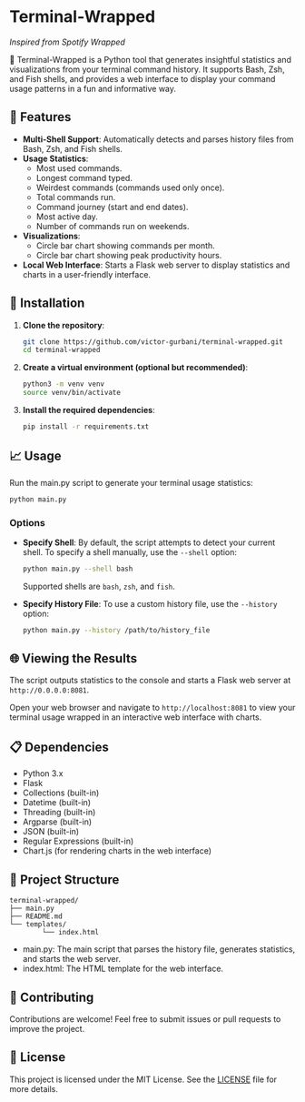 # Terminal-Wrapped

*Inspired from Spotify Wrapped*

🚀 Terminal-Wrapped is a Python tool that generates insightful statistics and visualizations from your terminal command history. It supports Bash, Zsh, and Fish shells, and provides a web interface to display your command usage patterns in a fun and informative way.

## 🌟 Features

- **Multi-Shell Support**: Automatically detects and parses history files from Bash, Zsh, and Fish shells.
- **Usage Statistics**:
    - Most used commands.
    - Longest command typed.
    - Weirdest commands (commands used only once).
    - Total commands run.
    - Command journey (start and end dates).
    - Most active day.
    - Number of commands run on weekends.
- **Visualizations**:
    - Circle bar chart showing commands per month.
    - Circle bar chart showing peak productivity hours.
- **Local Web Interface**: Starts a Flask web server to display statistics and charts in a user-friendly interface.

## 🚀 Installation

1. **Clone the repository**:

     ```bash
     git clone https://github.com/victor-gurbani/terminal-wrapped.git
     cd terminal-wrapped
     ```

2. **Create a virtual environment (optional but recommended)**:

     ```bash
     python3 -m venv venv
     source venv/bin/activate
     ```

3. **Install the required dependencies**:

     ```bash
     pip install -r requirements.txt
     ```

## 📈 Usage

Run the main.py script to generate your terminal usage statistics:

```bash
python main.py
```

### Options

- **Specify Shell**: By default, the script attempts to detect your current shell. To specify a shell manually, use the `--shell` option:

    ```bash
    python main.py --shell bash
    ```

    Supported shells are `bash`, `zsh`, and `fish`.

- **Specify History File**: To use a custom history file, use the `--history` option:

    ```bash
    python main.py --history /path/to/history_file
    ```

## 🌐 Viewing the Results

The script outputs statistics to the console and starts a Flask web server at `http://0.0.0.0:8081`. 

Open your web browser and navigate to `http://localhost:8081` to view your terminal usage wrapped in an interactive web interface with charts.

## 📋 Dependencies

- Python 3.x
- Flask
- Collections (built-in)
- Datetime (built-in)
- Threading (built-in)
- Argparse (built-in)
- JSON (built-in)
- Regular Expressions (built-in)
- Chart.js (for rendering charts in the web interface)

## 📁 Project Structure

```
terminal-wrapped/
├── main.py
├── README.md
└── templates/
        └── index.html
```

- main.py: The main script that parses the history file, generates statistics, and starts the web server.
- index.html: The HTML template for the web interface.

## 🤝 Contributing

Contributions are welcome! Feel free to submit issues or pull requests to improve the project.

## 📜 License

This project is licensed under the MIT License. See the [LICENSE](LICENSE) file for more details.